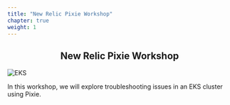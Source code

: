 ```yaml
---
title: "New Relic Pixie Workshop"
chapter: true
weight: 1
---
```


<div style="text-align: center"><h2>New Relic Pixie Workshop</h2></div>

![EKS](images/pixie-by-new-relic.jpeg)

In this workshop, we will explore troubleshooting issues in an EKS cluster using Pixie.
